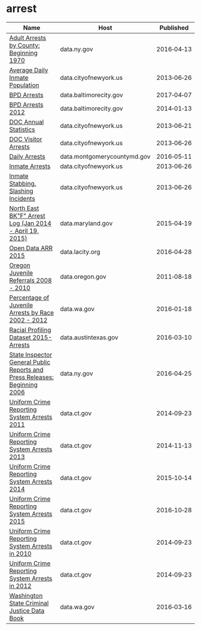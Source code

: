 # arrest

Name | Host | Published
---- | ---- | ---------
[Adult Arrests by County: Beginning 1970](../datasets/rikd-mt35.md) | data.ny.gov | 2016&#x2011;04&#x2011;13
[Average Daily Inmate Population](../datasets/26ze-s5bx.md) | data.cityofnewyork.us | 2013&#x2011;06&#x2011;26
[BPD Arrests](../datasets/3i3v-ibrt.md) | data.baltimorecity.gov | 2017&#x2011;04&#x2011;07
[BPD Arrests 2012](../datasets/srkw-68js.md) | data.baltimorecity.gov | 2014&#x2011;01&#x2011;13
[DOC Annual Statistics](../datasets/wkaa-8g8b.md) | data.cityofnewyork.us | 2013&#x2011;06&#x2011;21
[DOC Visitor Arrests](../datasets/hm7r-w4y9.md) | data.cityofnewyork.us | 2013&#x2011;06&#x2011;26
[Daily Arrests](../datasets/xhwt-7h2h.md) | data.montgomerycountymd.gov | 2016&#x2011;05&#x2011;11
[Inmate Arrests](../datasets/d4uz-6jaw.md) | data.cityofnewyork.us | 2013&#x2011;06&#x2011;26
[Inmate Stabbing. Slashing Incidents](../datasets/hve5-8z68.md) | data.cityofnewyork.us | 2013&#x2011;06&#x2011;26
[North East BK"F" Arrest Log (Jan 2014 - April 19, 2015)](../datasets/x3n6-c9ys.md) | data.maryland.gov | 2015&#x2011;04&#x2011;19
[Open Data ARR 2015](../datasets/d4vt-ypi8.md) | data.lacity.org | 2016&#x2011;04&#x2011;28
[Oregon Juvenile Referrals 2008 - 2010](../datasets/d83a-6mjc.md) | data.oregon.gov | 2011&#x2011;08&#x2011;18
[Percentage of Juvenile Arrests by Race 2002 - 2012](../datasets/dpeg-hp5b.md) | data.wa.gov | 2016&#x2011;01&#x2011;18
[Racial Profiling Dataset 2015- Arrests](../datasets/vykk-upaj.md) | data.austintexas.gov | 2016&#x2011;03&#x2011;10
[State Inspector General Public Reports and Press Releases: Beginning 2006](../datasets/ptx6-hh79.md) | data.ny.gov | 2016&#x2011;04&#x2011;25
[Uniform Crime Reporting System Arrests 2011](../datasets/y6ag-cr8s.md) | data.ct.gov | 2014&#x2011;09&#x2011;23
[Uniform Crime Reporting System Arrests 2013](../datasets/6nkb-2jmc.md) | data.ct.gov | 2014&#x2011;11&#x2011;13
[Uniform Crime Reporting System Arrests 2014](../datasets/sx5z-cmf2.md) | data.ct.gov | 2015&#x2011;10&#x2011;14
[Uniform Crime Reporting System Arrests 2015](../datasets/r6vz-twt4.md) | data.ct.gov | 2016&#x2011;10&#x2011;28
[Uniform Crime Reporting System Arrests in 2010](../datasets/5zs7-ncqk.md) | data.ct.gov | 2014&#x2011;09&#x2011;23
[Uniform Crime Reporting System Arrests in 2012](../datasets/aemg-fyrd.md) | data.ct.gov | 2014&#x2011;09&#x2011;23
[Washington State Criminal Justice Data Book](../datasets/humt-chdg.md) | data.wa.gov | 2016&#x2011;03&#x2011;16

